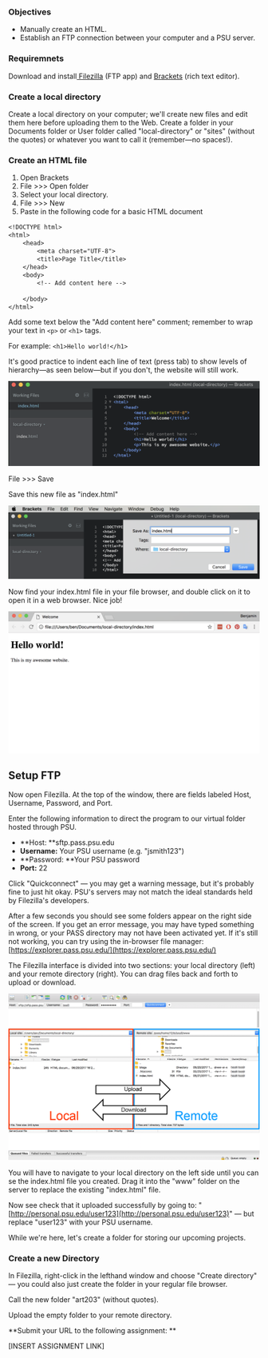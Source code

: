 ### Objectives

* Manually create an HTML.
* Establish an FTP connection between your computer and a PSU server.

### Requiremnets

Download and install[ Filezilla](https://filezilla-project.org/) \(FTP app\) and [Brackets](http://brackets.io/) \(rich text editor\).

### Create a local directory

Create a local directory on your computer; we'll create new files and edit them here before uploading them to the Web. Create a folder in your Documents folder or User folder called "local-directory" or "sites" \(without the quotes\) or whatever you want to call it \(remember—no spaces!\).

### Create an HTML file

1. Open Brackets 
2. File &gt;&gt;&gt; Open folder
3. Select your local directory. 
4. File &gt;&gt;&gt; New
5. Paste in the following code for a basic HTML document

```
<!DOCTYPE html>
<html>
    <head>
        <meta charset="UTF-8">
        <title>Page Title</title>
    </head>
    <body>
        <!-- Add content here -->

    </body>
</html>
```

Add some text below the "Add content here" comment; remember to wrap your text in `<p>` or `<h1>` tags.

For example: `<h1>Hello world!</h1>`

It's good practice to indent each line of text \(press tab\) to show levels of hierarchy—as seen below—but if you don't, the website will still work.

![](/assets/brackets-code.png)

File &gt;&gt;&gt; Save

Save this new file as "index.html"

![](/assets/brackets-save.png)

Now find your index.html file in your file browser, and double click on it to open it in a web browser. Nice job!

![](/assets/browser-hello.png)

## Setup FTP

Now open Filezilla. At the top of the window, there are fields labeled Host, Username, Password, and Port.

Enter the following information to direct the program to our virtual folder hosted through PSU.

* **Host: **sftp.pass.psu.edu
* **Username:** Your PSU username \(e.g. "jsmith123"\)
* **Password: **Your PSU password
* **Port:** 22

Click "Quickconnect" — you may get a warning message, but it's probably fine to just hit okay. PSU's servers may not match the ideal standards held by Filezilla's developers.

After a few seconds you should see some folders appear on the right side of the screen. If you get an error message, you may have typed something in wrong, or your PASS directory may not have been activated yet. If it's still not working, you can try using the in-browser file manager: [https://explorer.pass.psu.edu/](https://explorer.pass.psu.edu/)

The Filezilla interface is divided into two sections: your local directory \(left\) and your remote directory \(right\). You can drag files back and forth to upload or download.

![](/assets/filezilla-diagram.png)

You will have to navigate to your local directory on the left side until you can se the index.html file you created. Drag it into the "www" folder on the server to replace the existing "index.html" file.

Now see check that it uploaded successfully by going to: "[http://personal.psu.edu/user123](http://personal.psu.edu/user123)" — but replace "user123" with your PSU username.

While we're here, let's create a folder for storing our upcoming projects.

### Create a new Directory

In Filezilla, right-click in the lefthand window and choose "Create directory" — you could also just create the folder in your regular file browser.

Call the new folder "art203" \(without quotes\).

Upload the empty folder to your remote directory.

**Submit your URL to the following assignment: **

\[INSERT ASSIGNMENT LINK\]

